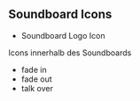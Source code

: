 ## Soundboard Icons

- Soundboard Logo Icon 

Icons innerhalb des Soundboards
- fade in
- fade out
- talk over
